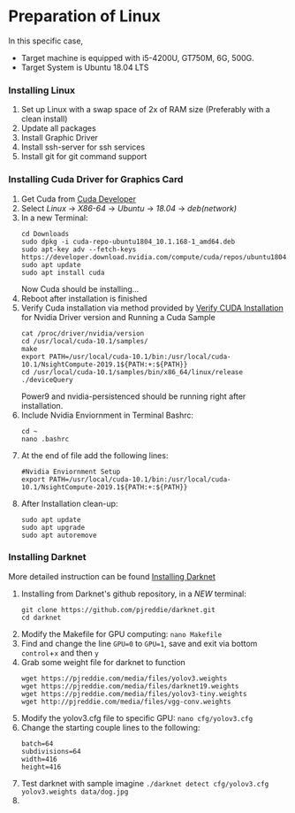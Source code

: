 # Preparation of Linux
In this specific case, 
  - Target machine is equipped with i5-4200U, GT750M, 6G, 500G.
  - Target System is Ubuntu 18.04 LTS


### Installing Linux
1. Set up Linux with a swap space of 2x of RAM size (Preferably with a clean install)
2. Update all packages
3. Install Graphic Driver
4. Install ssh-server for ssh services
5. Install git for git command support


### Installing Cuda Driver for Graphics Card
1. Get Cuda from [Cuda Developer](https://developer.nvidia.com/cuda-downloads)
2. Select _Linux_ -> _X86-64_ -> _Ubuntu_ -> _18.04_ -> _deb(network)_
3. In a new Terminal:
    ```
    cd Downloads
    sudo dpkg -i cuda-repo-ubuntu1804_10.1.168-1_amd64.deb
    sudo apt-key adv --fetch-keys https://developer.download.nvidia.com/compute/cuda/repos/ubuntu1804/x86_64/7fa2af80.pub
    sudo apt update
    sudo apt install cuda
    ```
    Now Cuda should be installing...
4. Reboot after installation is finished
5. Verify Cuda installation via method provided by [Verify CUDA Installation](https://xcat-docs.readthedocs.io/en/stable/advanced/gpu/nvidia/verify_cuda_install.html) for Nvidia Driver version and Running a Cuda Sample
    ```
    cat /proc/driver/nvidia/version
    cd /usr/local/cuda-10.1/samples/
    make
    export PATH=/usr/local/cuda-10.1/bin:/usr/local/cuda-10.1/NsightCompute-2019.1${PATH:+:${PATH}}
    cd /usr/local/cuda-10.1/samples/bin/x86_64/linux/release
    ./deviceQuery
    ```
    Power9 and nvidia-persistenced should be running right after installation.
6. Include Nvidia Enviornment in Terminal Bashrc:
    ```
    cd ~
    nano .bashrc
    ```
7. At the end of file add the following lines:
    ```
    #Nvidia Enviornment Setup
    export PATH=/usr/local/cuda-10.1/bin:/usr/local/cuda-10.1/NsightCompute-2019.1${PATH:+:${PATH}}
    ```
8. After Installation clean-up:
    ```
    sudo apt update
    sudo apt upgrade
    sudo apt autoremove
    ```

    
### Installing Darknet
  More detailed instruction can be found [Installing Darknet](https://pjreddie.com/darknet/install/)
1. Installing from Darknet's github repository, in a *NEW* terminal:
    ```
    git clone https://github.com/pjreddie/darknet.git
    cd darknet
    ```
2. Modify the Makefile for GPU computing: `nano Makefile`
3. Find and change the line `GPU=0` to `GPU=1`, save and exit via bottom `control`+`x` and then `y`
4. Grab some weight file for darknet to function
    ```
    wget https://pjreddie.com/media/files/yolov3.weights
    wget https://pjreddie.com/media/files/darknet19.weights
    wget https://pjreddie.com/media/files/yolov3-tiny.weights
    wget http://pjreddie.com/media/files/vgg-conv.weights
    ```
5. Modify the yolov3.cfg file to specific GPU: `nano cfg/yolov3.cfg`
6. Change the starting couple lines to the following:
    ```
    batch=64
    subdivisions=64
    width=416
    height=416
    ```
7. Test darknet with sample imagine
    `./darknet detect cfg/yolov3.cfg yolov3.weights data/dog.jpg`
8. 
